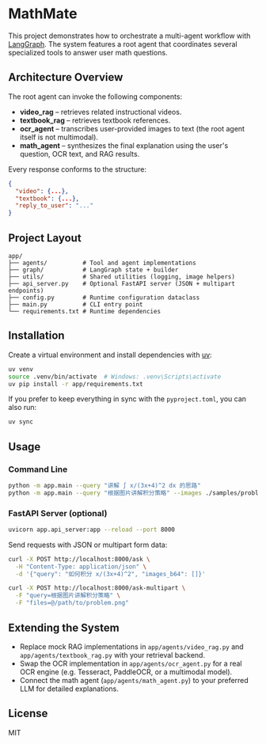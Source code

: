 # MathMate

This project demonstrates how to orchestrate a multi-agent workflow with
[LangGraph](https://github.com/langchain-ai/langgraph). The system features a
root agent that coordinates several specialized tools to answer user math
questions.

## Architecture Overview

The root agent can invoke the following components:

- **video_rag** – retrieves related instructional videos.
- **textbook_rag** – retrieves textbook references.
- **ocr_agent** – transcribes user-provided images to text (the root agent
  itself is not multimodal).
- **math_agent** – synthesizes the final explanation using the user's
  question, OCR text, and RAG results.

Every response conforms to the structure:

```json
{
  "video": {...},
  "textbook": {...},
  "reply_to_user": "..."
}
```

## Project Layout

```
app/
├── agents/          # Tool and agent implementations
├── graph/           # LangGraph state + builder
├── utils/           # Shared utilities (logging, image helpers)
├── api_server.py    # Optional FastAPI server (JSON + multipart endpoints)
├── config.py        # Runtime configuration dataclass
├── main.py          # CLI entry point
└── requirements.txt # Runtime dependencies
```

## Installation

Create a virtual environment and install dependencies with
[uv](https://github.com/astral-sh/uv):

```bash
uv venv
source .venv/bin/activate  # Windows: .venv\Scripts\activate
uv pip install -r app/requirements.txt
```

If you prefer to keep everything in sync with the `pyproject.toml`, you can
also run:

```bash
uv sync
```

## Usage

### Command Line

```bash
python -m app.main --query "讲解 ∫ x/(3x+4)^2 dx 的思路"
python -m app.main --query "根据图片讲解积分策略" --images ./samples/problem.png
```

### FastAPI Server (optional)

```bash
uvicorn app.api_server:app --reload --port 8000
```

Send requests with JSON or multipart form data:

```bash
curl -X POST http://localhost:8000/ask \
  -H "Content-Type: application/json" \
  -d '{"query": "如何积分 x/(3x+4)^2", "images_b64": []}'
```

```bash
curl -X POST http://localhost:8000/ask-multipart \
  -F "query=根据图片讲解积分策略" \
  -F "files=@/path/to/problem.png"
```

## Extending the System

- Replace mock RAG implementations in `app/agents/video_rag.py` and
  `app/agents/textbook_rag.py` with your retrieval backend.
- Swap the OCR implementation in `app/agents/ocr_agent.py` for a real OCR
  engine (e.g. Tesseract, PaddleOCR, or a multimodal model).
- Connect the math agent (`app/agents/math_agent.py`) to your preferred LLM
  for detailed explanations.

## License

MIT
